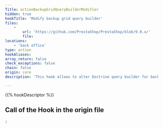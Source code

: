 ```yaml
---
Title: actionBackupGridQueryBuilderModifier
hidden: true
hookTitle: 'Modify backup grid query builder'
files:
    -
        url: 'https://github.com/PrestaShop/PrestaShop/blob/9.0.x/'
        file: 
locations:
    - 'back office'
type: action
hookAliases: 
array_return: false
check_exceptions: false
chain: false
origin: core
description: 'This hook allows to alter Doctrine query builder for backup grid'

---
```


{{% hookDescriptor %}}

## Call of the Hook in the origin file

```php
;
```

